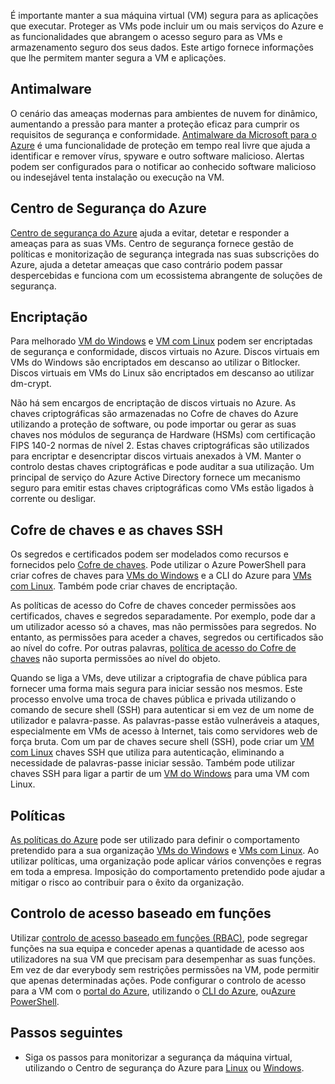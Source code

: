É importante manter a sua máquina virtual (VM) segura para as aplicações que executar. Proteger as VMs pode incluir um ou mais serviços do Azure e as funcionalidades que abrangem o acesso seguro para as VMs e armazenamento seguro dos seus dados. Este artigo fornece informações que lhe permitem manter segura a VM e aplicações.

## <a name="antimalware"></a>Antimalware

O cenário das ameaças modernas para ambientes de nuvem for dinâmico, aumentando a pressão para manter a proteção eficaz para cumprir os requisitos de segurança e conformidade. [Antimalware da Microsoft para o Azure](../articles/security/azure-security-antimalware.md) é uma funcionalidade de proteção em tempo real livre que ajuda a identificar e remover vírus, spyware e outro software malicioso. Alertas podem ser configurados para o notificar ao conhecido software malicioso ou indesejável tenta instalação ou execução na VM.

## <a name="azure-security-center"></a>Centro de Segurança do Azure

[Centro de segurança do Azure](../articles/security-center/security-center-intro.md) ajuda a evitar, detetar e responder a ameaças para as suas VMs. Centro de segurança fornece gestão de políticas e monitorização de segurança integrada nas suas subscrições do Azure, ajuda a detetar ameaças que caso contrário podem passar despercebidas e funciona com um ecossistema abrangente de soluções de segurança.

## <a name="encryption"></a>Encriptação

Para melhorado [VM do Windows](../articles/virtual-machines/windows/encrypt-disks.md) e [VM com Linux](../articles/virtual-machines/linux/encrypt-disks.md) podem ser encriptadas de segurança e conformidade, discos virtuais no Azure. Discos virtuais em VMs do Windows são encriptados em descanso ao utilizar o Bitlocker. Discos virtuais em VMs do Linux são encriptados em descanso ao utilizar dm-crypt. 

Não há sem encargos de encriptação de discos virtuais no Azure. As chaves criptográficas são armazenadas no Cofre de chaves do Azure utilizando a proteção de software, ou pode importar ou gerar as suas chaves nos módulos de segurança de Hardware (HSMs) com certificação FIPS 140-2 normas de nível 2. Estas chaves criptográficas são utilizados para encriptar e desencriptar discos virtuais anexados à VM. Manter o controlo destas chaves criptográficas e pode auditar a sua utilização. Um principal de serviço do Azure Active Directory fornece um mecanismo seguro para emitir estas chaves criptográficas como VMs estão ligados à corrente ou desligar.

## <a name="key-vault-and-ssh-keys"></a>Cofre de chaves e as chaves SSH

Os segredos e certificados podem ser modelados como recursos e fornecidos pelo [Cofre de chaves](../articles/key-vault/key-vault-whatis.md). Pode utilizar o Azure PowerShell para criar cofres de chaves para [VMs do Windows](../articles/virtual-machines/windows/key-vault-setup.md) e a CLI do Azure para [VMs com Linux](../articles/virtual-machines/linux/key-vault-setup.md). Também pode criar chaves de encriptação.

As políticas de acesso do Cofre de chaves conceder permissões aos certificados, chaves e segredos separadamente. Por exemplo, pode dar a um utilizador acesso só a chaves, mas não permissões para segredos. No entanto, as permissões para aceder a chaves, segredos ou certificados são ao nível do cofre. Por outras palavras, [política de acesso do Cofre de chaves](../articles/key-vault/key-vault-secure-your-key-vault.md) não suporta permissões ao nível do objeto.

Quando se liga a VMs, deve utilizar a criptografia de chave pública para fornecer uma forma mais segura para iniciar sessão nos mesmos. Este processo envolve uma troca de chaves pública e privada utilizando o comando de secure shell (SSH) para autenticar si em vez de um nome de utilizador e palavra-passe. As palavras-passe estão vulneráveis a ataques, especialmente em VMs de acesso à Internet, tais como servidores web de força bruta. Com um par de chaves secure shell (SSH), pode criar um [VM com Linux](../articles/virtual-machines/linux/mac-create-ssh-keys.md) chaves SSH que utiliza para autenticação, eliminando a necessidade de palavras-passe iniciar sessão. Também pode utilizar chaves SSH para ligar a partir de um [VM do Windows](../articles/virtual-machines/linux/ssh-from-windows.md) para uma VM com Linux.

## <a name="policies"></a>Políticas

[As políticas do Azure](../articles/azure-policy/azure-policy-introduction.md) pode ser utilizado para definir o comportamento pretendido para a sua organização [VMs do Windows](../articles/virtual-machines/windows/policy.md) e [VMs com Linux](../articles/virtual-machines/linux/policy.md). Ao utilizar políticas, uma organização pode aplicar vários convenções e regras em toda a empresa. Imposição do comportamento pretendido pode ajudar a mitigar o risco ao contribuir para o êxito da organização.

## <a name="role-based-access-control"></a>Controlo de acesso baseado em funções

Utilizar [controlo de acesso baseado em funções (RBAC)](../articles/active-directory/role-based-access-control-what-is.md), pode segregar funções na sua equipa e conceder apenas a quantidade de acesso aos utilizadores na sua VM que precisam para desempenhar as suas funções. Em vez de dar everybody sem restrições permissões na VM, pode permitir que apenas determinadas ações. Pode configurar o controlo de acesso para a VM com o [portal do Azure](../articles/active-directory/role-based-access-control-configure.md), utilizando o [CLI do Azure](https://docs.microsoft.com/cli/azure/role), ou[Azure PowerShell](../articles/active-directory/role-based-access-control-manage-access-powershell.md).


## <a name="next-steps"></a>Passos seguintes
- Siga os passos para monitorizar a segurança da máquina virtual, utilizando o Centro de segurança do Azure para [Linux](../articles/virtual-machines/linux/tutorial-azure-security.md) ou [Windows](../articles/virtual-machines/windows/tutorial-azure-security.md).